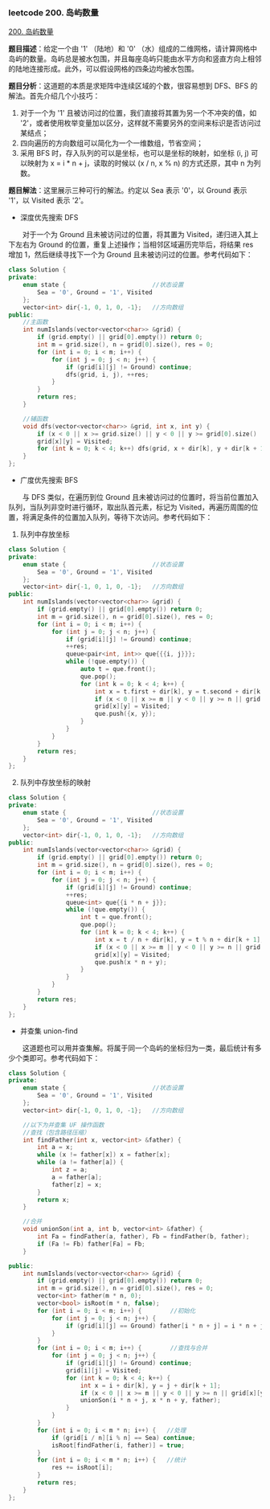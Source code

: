 ### leetcode 200. 岛屿数量

[200. 岛屿数量](https://leetcode-cn.com/problems/number-of-islands/)

**题目描述**：给定一个由 '1' （陆地）和 '0' （水）组成的二维网格，请计算网格中岛屿的数量。岛屿总是被水包围，并且每座岛屿只能由水平方向和竖直方向上相邻的陆地连接形成。此外，可以假设网格的四条边均被水包围。

**题目分析**：这道题的本质是求矩阵中连续区域的个数，很容易想到 DFS、BFS 的解法。首先介绍几个小技巧：

1. 对于一个为 '1' 且被访问过的位置，我们直接将其置为另一个不冲突的值，如 '2'，或者使用枚举变量加以区分，这样就不需要另外的空间来标识是否访问过某结点；
2. 四向遍历的方向数组可以简化为一个一维数组，节省空间；
3. 采用 BFS 时，存入队列的可以是坐标，也可以是坐标的映射，如坐标 (i, j) 可以映射为 x = i \* n + j，读取的时候以 (x / n, x % n) 的方式还原，其中 n 为列数。

**题目解法**：这里展示三种可行的解法。约定以 Sea 表示 '0'，以 Ground 表示 '1'，以 Visited 表示 '2'。

-   深度优先搜索 DFS

&emsp;&emsp;对于一个为 Ground 且未被访问过的位置，将其置为 Visited，递归进入其上下左右为 Ground 的位置，重复上述操作；当相邻区域遍历完毕后，将结果 res 增加 1，然后继续寻找下一个为 Ground 且未被访问过的位置。参考代码如下：

```c++
class Solution {
private:
    enum state {                        //状态设置
        Sea = '0', Ground = '1', Visited
    };
    vector<int> dir{-1, 0, 1, 0, -1};   //方向数组
public:
    //主函数
    int numIslands(vector<vector<char>> &grid) {
        if (grid.empty() || grid[0].empty()) return 0;
        int m = grid.size(), n = grid[0].size(), res = 0;
        for (int i = 0; i < m; i++) {
            for (int j = 0; j < n; j++) {
                if (grid[i][j] != Ground) continue;
                dfs(grid, i, j), ++res;
            }
        }
        return res;
    }

    //辅函数
    void dfs(vector<vector<char>> &grid, int x, int y) {
        if (x < 0 || x >= grid.size() || y < 0 || y >= grid[0].size() || grid[x][y] != Ground) return;
        grid[x][y] = Visited;
        for (int k = 0; k < 4; k++) dfs(grid, x + dir[k], y + dir[k + 1]);
    }
};
```

-   广度优先搜索 BFS

&emsp;&emsp;与 DFS 类似，在遍历到位 Ground 且未被访问过的位置时，将当前位置加入队列，当队列非空时进行循环，取出队首元素，标记为 Visited，再遍历周围的位置，将满足条件的位置加入队列，等待下次访问。参考代码如下：

1. 队列中存放坐标

```c++
class Solution {
private:
    enum state {                        //状态设置
        Sea = '0', Ground = '1', Visited
    };
    vector<int> dir{-1, 0, 1, 0, -1};   //方向数组
public:
    int numIslands(vector<vector<char>> &grid) {
        if (grid.empty() || grid[0].empty()) return 0;
        int m = grid.size(), n = grid[0].size(), res = 0;
        for (int i = 0; i < m; i++) {
            for (int j = 0; j < n; j++) {
                if (grid[i][j] != Ground) continue;
                ++res;
                queue<pair<int, int>> que{{{i, j}}};
                while (!que.empty()) {
                    auto t = que.front();
                    que.pop();
                    for (int k = 0; k < 4; k++) {
                        int x = t.first + dir[k], y = t.second + dir[k + 1];
                        if (x < 0 || x >= m || y < 0 || y >= n || grid[x][y] != Ground) continue;
                        grid[x][y] = Visited;
                        que.push({x, y});
                    }
                }
            }
        }
        return res;
    }
};
```

2. 队列中存放坐标的映射

```c++
class Solution {
private:
    enum state {                        //状态设置
        Sea = '0', Ground = '1', Visited
    };
    vector<int> dir{-1, 0, 1, 0, -1};   //方向数组
public:
    int numIslands(vector<vector<char>> &grid) {
        if (grid.empty() || grid[0].empty()) return 0;
        int m = grid.size(), n = grid[0].size(), res = 0;
        for (int i = 0; i < m; i++) {
            for (int j = 0; j < n; j++) {
                if (grid[i][j] != Ground) continue;
                ++res;
                queue<int> que{{i * n + j}};
                while (!que.empty()) {
                    int t = que.front();
                    que.pop();
                    for (int k = 0; k < 4; k++) {
                        int x = t / n + dir[k], y = t % n + dir[k + 1];
                        if (x < 0 || x >= m || y < 0 || y >= n || grid[x][y] != Ground) continue;
                        grid[x][y] = Visited;
                        que.push(x * n + y);
                    }
                }
            }
        }
        return res;
    }
};
```

-   并查集 union-find

&emsp;&emsp;这道题也可以用并查集解。将属于同一个岛屿的坐标归为一类，最后统计有多少个类即可。参考代码如下：

```c++
class Solution {
private:
    enum state {                        //状态设置
        Sea = '0', Ground = '1', Visited
    };
    vector<int> dir{-1, 0, 1, 0, -1};   //方向数组

    //以下为并查集 UF 操作函数
    //查找（包含路径压缩）
    int findFather(int x, vector<int> &father) {
        int a = x;
        while (x != father[x]) x = father[x];
        while (a != father[a]) {
            int z = a;
            a = father[a];
            father[z] = x;
        }
        return x;
    }

    //合并
    void unionSon(int a, int b, vector<int> &father) {
        int Fa = findFather(a, father), Fb = findFather(b, father);
        if (Fa != Fb) father[Fa] = Fb;
    }

public:
    int numIslands(vector<vector<char>> &grid) {
        if (grid.empty() || grid[0].empty()) return 0;
        int m = grid.size(), n = grid[0].size(), res = 0;
        vector<int> father(m * n, 0);
        vector<bool> isRoot(m * n, false);
        for (int i = 0; i < m; i++) {        //初始化
            for (int j = 0; j < n; j++) {
                if (grid[i][j] == Ground) father[i * n + j] = i * n + j;
            }
        }
        for (int i = 0; i < m; i++) {        //查找与合并
            for (int j = 0; j < n; j++) {
                if (grid[i][j] != Ground) continue;
                grid[i][j] = Visited;
                for (int k = 0; k < 4; k++) {
                    int x = i + dir[k], y = j + dir[k + 1];
                    if (x < 0 || x >= m || y < 0 || y >= n || grid[x][y] != Ground) continue;
                    unionSon(i * n + j, x * n + y, father);
                }
            }
        }
        for (int i = 0; i < m * n; i++) {   //处理
            if (grid[i / n][i % n] == Sea) continue;
            isRoot[findFather(i, father)] = true;
        }
        for (int i = 0; i < m * n; i++) {   //统计
            res += isRoot[i];
        }
        return res;
    }
};
```

